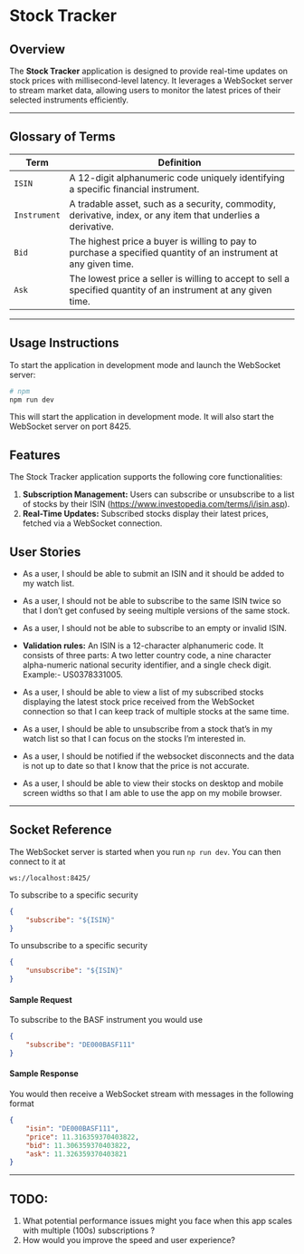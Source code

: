 # Stock Tracker

## Overview

The **Stock Tracker** application is designed to provide real-time updates on stock prices with millisecond-level latency.
It leverages a WebSocket server to stream market data, allowing users to monitor the latest prices of their selected instruments efficiently.

---

## Glossary of Terms

| Term         | Definition                                                                                                       |
| ------------ | ---------------------------------------------------------------------------------------------------------------- |
| `ISIN`       | A 12-digit alphanumeric code uniquely identifying a specific financial instrument.                               |
| `Instrument` | A tradable asset, such as a security, commodity, derivative, index, or any item that underlies a derivative.     |
| `Bid`        | The highest price a buyer is willing to pay to purchase a specified quantity of an instrument at any given time. |
| `Ask`        | The lowest price a seller is willing to accept to sell a specified quantity of an instrument at any given time.  |

---

## Usage Instructions

To start the application in development mode and launch the WebSocket server:

```bash
# npm
npm run dev
```

This will start the application in development mode. It will also start the WebSocket server on port 8425.

## Features

The Stock Tracker application supports the following core functionalities:

1.  **Subscription Management:** Users can subscribe or unsubscribe to a list of stocks by their ISIN (https://www.investopedia.com/terms/i/isin.asp).
2.  **Real-Time Updates:** Subscribed stocks display their latest prices, fetched via a WebSocket connection.

## User Stories

- As a user, I should be able to submit an ISIN and it should be added to my watch list.

- As a user, I should not be able to subscribe to the same ISIN twice so that I don’t get confused by seeing multiple versions of the same stock.

- As a user, I should not be able to subscribe to an empty or invalid ISIN.

- **Validation rules:** An ISIN is a 12-character alphanumeric code. It consists of three parts: A two letter country code, a nine character alpha-numeric national security identifier, and a single check digit.
  Example:- US0378331005.

- As a user, I should be able to view a list of my subscribed stocks displaying the latest stock price received from the WebSocket connection so that I can keep track of multiple stocks at the same time.

- As a user, I should be able to unsubscribe from a stock that’s in my watch list so that I can focus on the stocks I’m interested in.

- As a user, I should be notified if the websocket disconnects and the data is not up to date so that I know that the price is not accurate.

- As a user, I should be able to view their stocks on desktop and mobile screen widths so that I am able to use the app on my mobile browser.

---

## Socket Reference

The WebSocket server is started when you run `np run dev`. You can then connect to it at

```URL
ws://localhost:8425/
```

To subscribe to a specific security

```JSON
{
    "subscribe": "${ISIN}"
}
```

To unsubscribe to a specific security

```JSON
{
    "unsubscribe": "${ISIN}"
}
```

#### Sample Request

To subscribe to the BASF instrument you would use

```JSON
{
    "subscribe": "DE000BASF111"
}
```

#### Sample Response

You would then receive a WebSocket stream with messages in the following format

```JSON
{
    "isin": "DE000BASF111",
    "price": 11.316359370403822,
    "bid": 11.306359370403822,
    "ask": 11.326359370403821
}
```

---

## TODO:

1. What potential performance issues might you face when this app scales with multiple (100s) subscriptions ?
2. How would you improve the speed and user experience?
